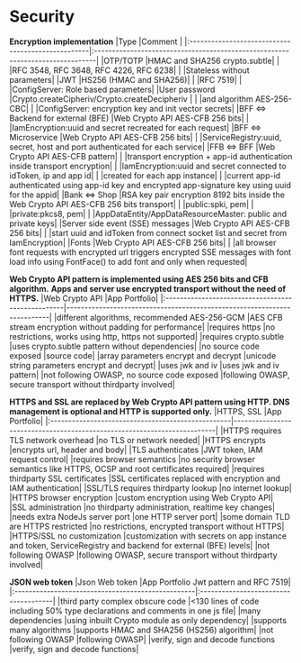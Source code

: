 # Security

**Encryption implementation**
|Type                                               |Comment                                                                  |
|:--------------------------------------------------|:------------------------------------------------------------------------------|
|OTP/TOTP                                           |HMAC and SHA256 crypto.subtle|
|                                                   |RFC 3548, RFC 3648, RFC 4226, RFC 6238|
|                                                   |Stateless without parameters|
|JWT                                                |HS256 (HMAC and SHA256)|
|                                                   |RFC 7519|
|                                                   |ConfigServer: Role based parameters|
|User password                                      |Crypto.createCipheriv/Crypto.createDecipheriv |
|                                                   |and algorithm AES-256-CBC|
|                                                   |ConfigServer: encryption key and init vector secrets|
|BFF <=> Backend for external (BFE)                 |Web Crypto API AES-CFB 256 bits|
|                                                   |IamEncryption:uuid and secret recreated for each request|
|BFF <=> Microservice		                        |Web Crypto API AES-CFB 256 bits|
|                                                   |ServiceRegistry:uuid, secret, host and port authenticated for each service|
|FFB <=> BFF				                        |Web Crypto API AES-CFB pattern|
|                                                   |transport encryption + app-id authentication inside transport encryption|
|                                                   |IamEncryption:uuid and secret connected to idToken, ip and app id|
|                                                   |created for each app instance|
|                                                   |current app-id authenticated using app-id key and encrypted app-signature key using uuid for the appid|
|Bank <=> Shop 				                        |RSA key pair encryption 8192 bits inside the Web Crypto API AES-CFB 256 bits transport|
|                                                   |public:spki, pem|
|                                                   |private:pkcs8, pem|
|                                                   |AppDataEntity/AppDataResourceMaster: public and private keys|
|Server side event (SSE) messages                   |Web Crypto API AES-CFB 256 bits|
|                                                   |start uuid and idToken from connect socket list and secret from IamEncryption|
|Fonts                                              |Web Crypto API AES-CFB 256 bits|
|                                                   |all browser font requests with encrypted url triggers encrypted SSE messages with font load info using FontFace() to add font and only when requested|


**Web Crypto API pattern is implemented using AES 256 bits and CFB algorithm.**
**Apps and server use encrypted transport without the need of HTTPS.**
|Web Crypto API                                     |App Portfolio|
|:--------------------------------------------------|-------------------------------------------------------------------------|
|different algorithms, recommended AES-256-GCM      |AES CFB stream encryption without padding for performance|
|requires https                                     |no restrictions, works using http, https not supported|
|requires crypto.subtle	                            |uses crypto.subtle pattern without dependencies|
|no source code exposed                             |source code|
|array parameters encrypt and decrypt               |unicode string parameters encrypt and decrypt|
|uses jwk and iv		                            |uses jwk and iv pattern|
|not following OWASP, no source code exposed        |following OWASP, secure transport without thirdparty involved|

**HTTPS and SSL are replaced by Web Crypto API pattern using HTTP. DNS management is optional and HTTP is supported only.**
|HTTPS, SSL                                         |App Portfolio|
|:--------------------------------------------------|-------------------------------------------------------------------------|
|HTTPS requires TLS network overhead		        |no TLS or network needed|
|HTTPS encrypts				                        |encrypts url, header and body|
|TLS authenticates			                        |JWT token, IAM request control|
|requires browser semantics		                    |no security browser semantics like HTTPS, OCSP and root certificates required|
|requires thirdparty SSL certificates	            |SSL certificates replaced with encryption and IAM authentication|
|SSL/TLS requires thirdparty lookup	                |no internet lookup|
|HTTPS browser encryption                           |custom encryption using Web Crypto API|
|SSL administration			                        |no thirdparty administration, realtime key changes|
|needs extra NodeJs server port		                |one HTTP server port|
|some domain TLD are HTTPS restricted	            |no restrictions, encrypted transport without HTTPS|
|HTTPS/SSL no customization                         |customization with secrets on app instance and token, ServiceRegistry and backend for external (BFE) levels|
|not following OWASP                                |following OWASP, secure transport without thirdparty involved|

**JSON web token**
|Json Web token                                     |App Portfolio Jwt pattern and RFC 7519| 
|:--------------------------------------------------|:-------------------------------------|
|third party complex obscure code                   |<130 lines of code including 50% type declarations and comments in one js file|
|many dependencies                                  |using inbuilt Crypto module as only dependency|
|supports many algorithms                           |supports HMAC and SHA256 (HS256) algorithm|
|not following OWASP                                |following OWASP|
|verify, sign and decode functions                  |verify, sign and decode functions|